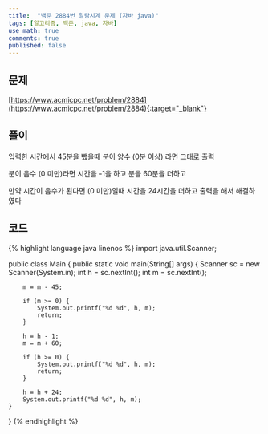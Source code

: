 ```yaml
---
title:  "백준 2884번 알람시계 문제 (자바 java)"
tags: [알고리즘, 백준, java, 자바]
use_math: true
comments: true
published: false
---
```


## 문제

[https://www.acmicpc.net/problem/2884](https://www.acmicpc.net/problem/2884){:target="_blank"}

## 풀이

입력한 시간에서 45분을 뺐을때 분이 양수 (0분 이상) 라면 그대로 출력

분이 음수 (0 미만)라면 시간을 -1을 하고 분을 60분을 더하고

만약 시간이 음수가 된다면 (0 미만)일때 시간을 24시간을 더하고 출력을 해서 해결하였다 

## 코드

{% highlight language java linenos %}
import java.util.Scanner;

public class Main {
    public static void main(String[] args) {
        Scanner sc = new Scanner(System.in);
        int h = sc.nextInt();
        int m = sc.nextInt();

        m = m - 45;

        if (m >= 0) {
            System.out.printf("%d %d", h, m);
            return;
        }

        h = h - 1;
        m = m + 60;

        if (h >= 0) {
            System.out.printf("%d %d", h, m);
            return;
        }

        h = h + 24;
        System.out.printf("%d %d", h, m);
    }
}
{% endhighlight %}
